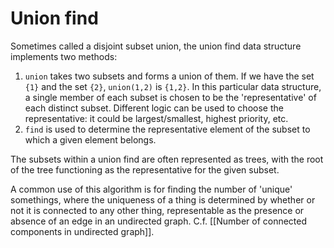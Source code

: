 # Union find

Sometimes called a disjoint subset union, the union find data structure implements two methods:

1. `union` takes two subsets and forms a union of them.  If we have the set `{1}` and the set `{2}`, `union(1,2)` is `{1,2}`.  In this particular data structure, a single member of each subset is chosen to be the 'representative' of each distinct subset.  Different logic can be used to choose the representative: it could be largest/smallest, highest priority, etc.
2. `find` is used to determine the representative element of the subset to which a given element belongs.

The subsets within a union find are often represented as trees, with the root of the tree functioning as the representative for the given subset.

A common use of this algorithm is for finding the number of 'unique' somethings, where the uniqueness of a thing is determined by whether or not it is connected to any other thing, representable as the presence or absence of an edge in an undirected graph.  C.f. [[Number of connected components in undirected graph]].